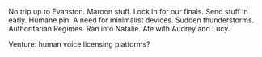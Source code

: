 No trip up to Evanston. Maroon stuff. Lock in for our finals. Send stuff in early. Humane pin. A need for minimalist devices. Sudden thunderstorms. Authoritarian Regimes. Ran into Natalie. Ate with Audrey and Lucy. 

Venture: human voice licensing platforms?
